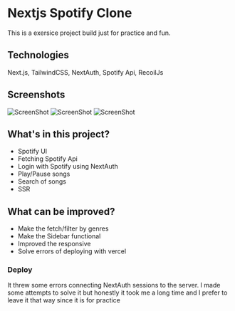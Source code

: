 # Nextjs Spotify Clone
This is a exersice project build just for practice and fun.
## Technologies
Next.js, TailwindCSS, NextAuth, Spotify Api, RecoilJs
## Screenshots
![ScreenShot](https://raw.githubusercontent.com/lecov/nextjs-spotify/main/screenshots/nextjs-spotify-login.png)
![ScreenShot](https://raw.githubusercontent.com/lecov/nextjs-spotify/main/screenshots/nextjs-spotify-dashboard.png)
![ScreenShot](https://raw.githubusercontent.com/lecov/nextjs-spotify/main/screenshots/nextjs-spotify-searching.png)
## What's in this project?
- Spotify UI
- Fetching Spotify Api
- Login with Spotify using NextAuth
- Play/Pause songs
- Search of songs
- SSR

## What can be improved?
- Make the fetch/filter by genres
- Make the Sidebar functional
- Improved the responsive
- Solve errors of deploying with vercel
### Deploy
It threw some errors connecting NextAuth sessions to the server. I made some attempts to solve it but honestly it took me a long time and I prefer to leave it that way since it is for practice